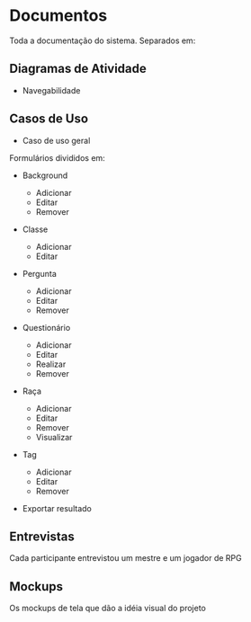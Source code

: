 # Documentos

Toda a documentação do sistema. Separados em:

## Diagramas de Atividade
* Navegabilidade

## Casos de Uso 

* Caso de uso geral

Formulários divididos em:

* Background
    - Adicionar
    - Editar
    - Remover

* Classe
    - Adicionar
    - Editar

* Pergunta
    - Adicionar
    - Editar
    - Remover

* Questionário
    - Adicionar
    - Editar
    - Realizar
    - Remover

* Raça
    - Adicionar
    - Editar
    - Remover
    - Visualizar

* Tag
    - Adicionar
    - Editar
    - Remover

* Exportar resultado

## Entrevistas

Cada participante entrevistou um mestre e um jogador de RPG

## Mockups

Os mockups de tela que dão a idéia visual do projeto